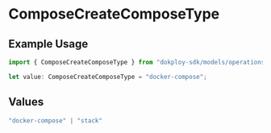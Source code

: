 # ComposeCreateComposeType

## Example Usage

```typescript
import { ComposeCreateComposeType } from "dokploy-sdk/models/operations";

let value: ComposeCreateComposeType = "docker-compose";
```

## Values

```typescript
"docker-compose" | "stack"
```